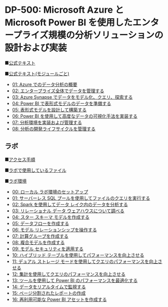 # DP-500: Microsoft Azure と Microsoft Power BI を使用したエンタープライズ規模の分析ソリューションの設計および実装

■[公式テキスト](https://learn.microsoft.com/ja-jp/certifications/exams/dp-500)

■[公式テキスト(モジュールごと)](https://learn.microsoft.com/ja-jp/training/courses/dp-500t00?wt.mc_id=esi_m2l_content_wwl#study-guide)

* [01: Azure でのデータ分析の概要](https://learn.microsoft.com/ja-jp/training/paths/introduction-data-analytics-azure/)
* [02: エンタープライズ全体でデータを管理する](https://learn.microsoft.com/ja-jp/training/paths/govern-data-across-enterprise/)
* [03: Azure Synapse でデータをモデル化、クエリ、探索する](https://learn.microsoft.com/ja-jp/training/paths/model-query-explore-data-for-azure-synapse/)
* [04: Power BI で表形式モデルのデータを準備する](https://learn.microsoft.com/ja-jp/training/paths/prepare-data-for-tabular-models-power-bi/)
* [05: 表形式モデルを設計して構築する](https://learn.microsoft.com/ja-jp/training/paths/design-build-tabular-models/)
* [06: Power BI を使用して高度なデータの可視化手法を実装する](https://learn.microsoft.com/ja-jp/training/paths/implement-advanced-data-visualization-techniques/)
* [07: 分析環境を実装および管理する](https://learn.microsoft.com/ja-jp/training/paths/implement-manage-analytics-environment/)
* [08: 分析の開発ライフサイクルを管理する](https://learn.microsoft.com/ja-jp/training/paths/manage-analytics-development-lifecycle/)

## ラボ

■[アクセス手順](https://publicfilestor.blob.core.windows.net/dp500/opening.pdf)

■[ラボで使用しているファイル](https://github.com/MicrosoftLearning/DP-500-Azure-Data-Analyst)

■[ラボ環境](https://aka.ms/lab-env)

* [00: ローカル ラボ環境のセットアップ](https://github.com/MTT-ja/DP-500-Azure-Data-Analyst.ja-jp/blob/main/Instructions/labs/00-setup-environment.md)
* [01: サーバーレス SQL プールを使用してファイルのクエリを実行する](https://github.com/MTT-ja/DP-500-Azure-Data-Analyst.ja-jp/blob/main/Instructions/labs/01-analyze-data-with-sql.md)
* [02: Spark を使用してデータ レイク内のデータを分析する](https://github.com/MTT-ja/DP-500-Azure-Data-Analyst.ja-jp/blob/main/Instructions/labs/02-analyze-files-with-Spark.md)
* [03: リレーショナル データ ウェアハウスについて調べる](https://github.com/MTT-ja/DP-500-Azure-Data-Analyst.ja-jp/blob/main/Instructions/labs/03-Explore-data-warehouse.md)
* [04: スター スキーマ モデルを作成する](https://github.com/MTT-ja/DP-500-Azure-Data-Analyst.ja-jp/blob/main/Instructions/labs/04-create-a-star-schema-model.md)
* [05: データフローを作成する](https://github.com/MTT-ja/DP-500-Azure-Data-Analyst.ja-jp/blob/main/Instructions/labs/05-create-a-dataflow.md)
* [06: モデル リレーションシップを操作する](https://github.com/MTT-ja/DP-500-Azure-Data-Analyst.ja-jp/blob/main/Instructions/labs/06-work-with-model-relationships.md)
* [07: 計算グループを作成する](https://github.com/MTT-ja/DP-500-Azure-Data-Analyst.ja-jp/blob/main/Instructions/labs/07-create-calculation-groups.md)
* [08: 複合モデルを作成する](https://github.com/MTT-ja/DP-500-Azure-Data-Analyst.ja-jp/blob/main/Instructions/labs/08-create-a-composite-model.md)
* [09: モデル セキュリティを適用する](https://github.com/MTT-ja/DP-500-Azure-Data-Analyst.ja-jp/blob/main/Instructions/labs/09-enforce-model-security.md)
* [10: ハイブリッド テーブルを使用してパフォーマンスを向上させる](https://github.com/MTT-ja/DP-500-Azure-Data-Analyst.ja-jp/blob/main/Instructions/labs/10-improve-performance-with-hybrid-tables.md)
* [11: デュアル ストレージ モードを使用してクエリのパフォーマンスを向上させる](https://github.com/MTT-ja/DP-500-Azure-Data-Analyst.ja-jp/blob/main/Instructions/labs/11-improve-query-performance-with-dual-storage-mode.md)
* [12: 集計を使用してクエリのパフォーマンスを向上させる](https://github.com/MTT-ja/DP-500-Azure-Data-Analyst.ja-jp/blob/main/Instructions/labs/12-improve-query-performance-with-aggregations.md)
* [13: ツールを使用して Power BI のパフォーマンスを最適化する](https://github.com/MTT-ja/DP-500-Azure-Data-Analyst.ja-jp/blob/main/Instructions/labs/13-use-tools-to-optimize-power-bi-performance.md)
* [14: データをリアルタイムで監視する](https://github.com/MTT-ja/DP-500-Azure-Data-Analyst.ja-jp/blob/main/Instructions/labs/14-monitor-data-in-real-time.md)
* [15: ページ分割されたレポートの作成](https://github.com/MTT-ja/DP-500-Azure-Data-Analyst.ja-jp/blob/main/Instructions/labs/15-create-a-paginated-report.md)
* [16: 再利用可能な Power BI アセットを作成する](https://github.com/MTT-ja/DP-500-Azure-Data-Analyst.ja-jp/blob/main/Instructions/labs/16-create-reusable-power-bi-artifacts.md)
